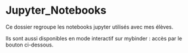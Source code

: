 # Jupyter_Notebooks

Ce dossier regroupe les notebooks jupyter utilisés avec mes élèves.

Ils sont aussi disponibles en mode interactif sur mybinder : accès par le bouton ci-dessous.
